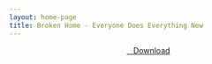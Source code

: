 ```yaml
---
layout: home-page
title: Broken Home - Everyone Does Everything New
---
```


<center>
<a href="https://drive.google.com/uc?authuser=0&id=1YmguRgkwIVLxcmXtBRWb5LcIeAXpivM2&export=download" ><i class="fa fa-caret-down" aria-hidden="true"></i>&nbsp; &nbsp;Download</a>
</center>
